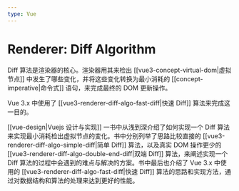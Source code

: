 ```yaml
---
type: Vue
---
```


# Renderer: Diff Algorithm

Diff 算法是渲染器的核心。渲染器用其来检出 [[vue3-concept-virtual-dom|虚拟节点]] 中发生了哪些变化，并将这些变化转换为最小消耗的 [[concept-imperative|命令式]] 语句，来完成最终的 DOM 更新操作。

Vue 3.x 中使用了 [[vue3-renderer-diff-algo-fast-diff|快速 Diff]] 算法来完成这一目的。

[[vue-design|Vuejs 设计与实现]] 一书中从浅到深介绍了如何实现一个 Diff 算法来实现最小消耗检出虚拟节点的变化。书中分别列举了思路比较直接的 [[vue3-renderer-diff-algo-simple-diff|简单 Diff]] 算法，以及真实 DOM 操作更少的 [[vue3-renderer-diff-algo-double-end-diff|双端 Diff]] 算法，来阐述实现一个 Diff 算法的过程中会遇到的难点与解决的方案。书中最后也介绍了 Vue 3.x 中使用的 [[vue3-renderer-diff-algo-fast-diff|快速 Diff]] 算法的思路和实现方法，通过对数据结构和算法的处理来达到更好的性能。
